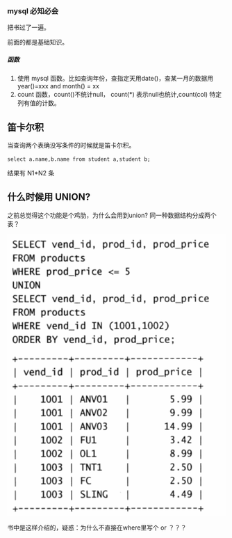 ### mysql 必知必会

把书过了一遍。

前面的都是基础知识。

##### 函数

1. 使用 mysql 函数。比如查询年份，查指定天用date()，查某一月的数据用 year()=xxx and month() = xx
2. count 函数，count()不统计null， count(*) 表示null也统计,count(col) 特定列有值的计数。

## 笛卡尔积

当查询两个表确没写条件的时候就是笛卡尔积。

```mysql
select a.name,b.name from student a,student b;
```

结果有 N1*N2 条

## 什么时候用 UNION?

之前总觉得这个功能是个鸡肋，为什么会用到union? 同一种数据结构分成两个表？

![1586348942197](assets/1586348942197.png)

书中是这样介绍的，疑惑：为什么不直接在where里写个  or  ？？？

